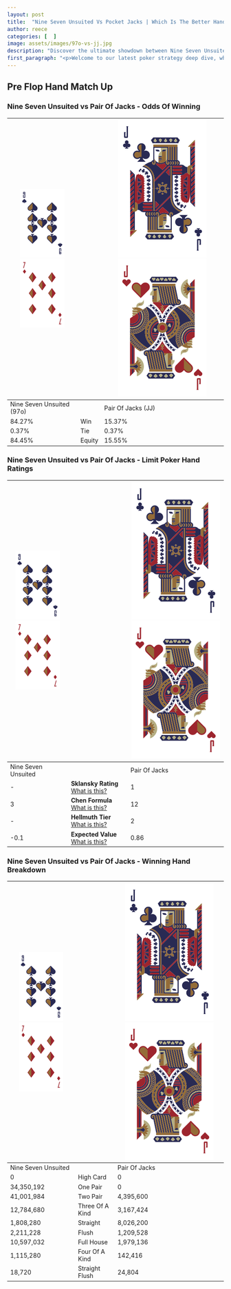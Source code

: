 ```yaml
---
layout: post
title:  "Nine Seven Unsuited Vs Pocket Jacks | Which Is The Better Hand In Poker? A Complete Guide"
author: reece
categories: [  ]
image: assets/images/97o-vs-jj.jpg
description: "Discover the ultimate showdown between Nine Seven Unsuited and Pair Of Jacks in poker! Uncover the odds, strategies, and scenarios where one hand triumphs over the other. Get ready to up your poker game with this thrilling analysis."
first_paragraph: "<p>Welcome to our latest poker strategy deep dive, where we're pitting two distinct hands against each other in a high-stakes showdown: Nine Seven Unsuited vs Pair Of Jacks.</p><p>In the dynamic world of poker, every decision counts, and knowing which hand holds the upper hand is key to your success at the table.</p><p>In this article, we'll dissect these two hands, explore the scenarios where one dominates the other, and equip you with the knowledge to make strategic choices that can tip the odds in your favor.</p><p>Get ready to unravel the intriguing dynamics of these poker hands and elevate your game to new heights.</p>"
---
```




[comment]: # (sp0)

## Pre Flop Hand Match Up

<div class="table hand-ratings" markdown="1"> 



### Nine Seven Unsuited vs Pair Of Jacks - Odds Of Winning


    
| ![image info](assets/images/hand1/9.png) ![image info](assets/images/hand1/7o.png) |  | ![image info](assets/images/hand2/J.png) ![image info](assets/images/hand2/Jo.png) |
| -------- | -------- | -------- |
| Nine Seven Unsuited (97o) |  | Pair Of Jacks (JJ) |
| 84.27% | Win | 15.37% |
| 0.37% | Tie | 0.37% |
| 84.45% | Equity | 15.55% |




[comment]: # (sp1)



### Nine Seven Unsuited vs Pair Of Jacks - Limit Poker Hand Ratings


    
| ![image info](assets/images/hand1/9.png) ![image info](assets/images/hand1/7o.png) |  | ![image info](assets/images/hand2/J.png) ![image info](assets/images/hand2/Jo.png) |
| -------- | -------- | -------- |
| Nine Seven Unsuited |  | Pair Of Jacks |
| - | **Sklansky Rating** [What is this?](/sklansky-rating-explained) | 1 |
| 3 | **Chen Formula** [What is this?](/chen-formula-explained) | 12 |
| - | **Hellmuth Tier** [What is this?](/Hellmuth-tier-explained) | 2 |
| -0.1 | **Expected Value** [What is this?](/expected-value-explained) | 0.86 |




[comment]: # (sp2)



### Nine Seven Unsuited vs Pair Of Jacks - Winning Hand Breakdown


    
| ![image info](assets/images/hand1/9.png) ![image info](assets/images/hand1/7o.png) |  | ![image info](assets/images/hand2/J.png) ![image info](assets/images/hand2/Jo.png) |
| -------- | -------- | -------- |
| Nine Seven Unsuited |  | Pair Of Jacks |
| 0 | High Card | 0 |
| 34,350,192 | One Pair | 0 |
| 41,001,984 | Two Pair | 4,395,600 |
| 12,784,680 | Three Of A Kind | 3,167,424 |
| 1,808,280 | Straight | 8,026,200 |
| 2,211,228 | Flush | 1,209,528 |
| 10,597,032 | Full House | 1,979,136 |
| 1,115,280 | Four Of A Kind | 142,416 |
| 18,720 | Straight Flush | 24,804 |




[comment]: # (sp3)



</div>

[comment]: # (sp4)



[comment]: # (sp5)

